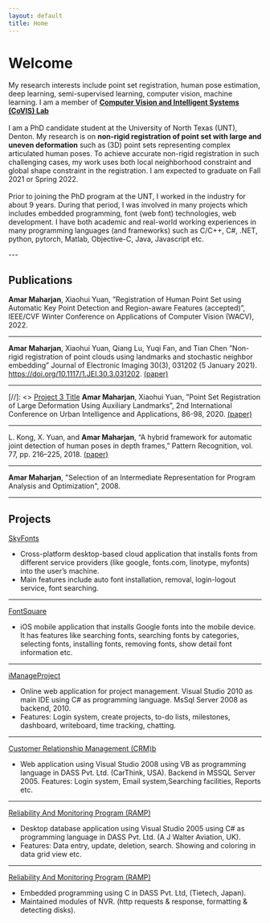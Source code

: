 ```yaml
---
layout: default
title: Home
---
```


# Welcome
<p>
    My research interests include point set registration, human pose estimation, deep learning, semi-supervised learning, computer vision, machine learning. I am a member of <b><a href="http://covis.cse.unt.edu/">Computer Vision and Intelligent Systems (CoVIS) Lab</a></b>
    <br /><br /> 
    I am a PhD candidate student at the University of North Texas (UNT), Denton. My research is on <b>non-rigid registration of point set with large and uneven deformation</b> such as (3D) point sets representing complex articulated human poses. To achieve accurate non-rigid registration in such challenging cases, my work uses both local neighborhood constraint and global shape constraint in the registration. I am expected to graduate on Fall 2021 or Spring 2022.
    <br /><br />
    Prior to joining the PhD program at the UNT, I worked in the industry for about 9 years. During that period, I was involved in many projects which includes embedded programming, font (web font) technologies, web development. I have both academic and real-world working experiences in many programming languages (and frameworks) such as C/C++, C#, .NET, python, pytorch, Matlab, Objective-C, Java, Javascript etc.
</p>
---

## Publications

**Amar Maharjan**, Xiaohui Yuan, ”Registration of Human Point Set using Automatic Key Point Detection and Region-aware Features (accepted)”, IEEE/CVF Winter Conference on Applications of Computer Vision (WACV), 2022. 

---
**Amar Maharjan**, Xiaohui Yuan, Qiang Lu, Yuqi Fan, and Tian Chen ”Non-rigid registration of point clouds using landmarks and stochastic neighbor embedding” Journal of Electronic Imaging 30(3), 031202 (5 January 2021). https://doi.org/10.1117/1.JEI.30.3.031202. [(paper)](https://doi.org/10.1117/1.JEI.30.3.031202)

---
[//]: <> [Project 3 Title](http://example.com/)
**Amar Maharjan**, Xiaohui Yuan, ”Point Set Registration of Large Deformation Using Auxiliary Landmarks”, 2nd International Conference on Urban Intelligence and Applications, 86-98, 2020. [(paper)](https://link.springer.com/chapter/10.1007/978-981-33-4601-7_9)

---
L. Kong, X. Yuan, and **Amar Maharjan**, “A hybrid framework for automatic joint detection of human poses in depth frames,” Pattern Recognition, vol. 77, pp. 216–225, 2018. [(paper)](https://www.sciencedirect.com/science/article/abs/pii/S0031320317305162)

---
**Amar Maharjan**, "Selection of an Intermediate Representation for Program Analysis and Optimization", 2008.

---


## Projects

[SkyFonts](https://skyfonts.com/)
* Cross-platform desktop-based cloud application that installs fonts from different service providers (like google, fonts.com, linotype, myfonts) into the user’s machine.
* Main features include auto font installation, removal, login-logout service, font searching.

---
[FontSquare]()
* iOS mobile application that installs Google fonts into the mobile device. It has features like searching fonts, searching fonts by categories, selecting fonts, installing fonts, removing fonts, show detail font information etc.

---
[iManageProject]()
* Online web application for project management. Visual Studio 2010 as main IDE using C# as programming language. MsSql Server 2008 as backend, 2010.
* Features: Login system, create projects, to-do lists, milestones, dashboard, writeboard, time tracking, chatting.

---
[Customer Relationship Management (CRM)b]()
* Web application using Visual Studio 2008 using VB as programming language in DASS Pvt. Ltd. (CarThink, USA). Backend in MSSQL Server 2005. Features: Login system, Email system,Searching facilities, Reports etc.

---
[Reliability And Monitoring Program (RAMP)]()
* Desktop database application using Visual Studio 2005 using C# as programming language in DASS Pvt. Ltd. (A J Walter Aviation, UK).
* Features: Data entry, update, deletion, search. Showing and coloring in data grid view etc.

---
[Reliability And Monitoring Program (RAMP)]()
* Embedded programming using C in DASS Pvt. Ltd, (Tietech, Japan).
* Maintained modules of NVR. (http requests & response, formatting & detecting disks).